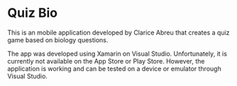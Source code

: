 # Quiz Bio

This is an mobile application developed by Clarice Abreu that creates a quiz game based on biology questions.

The app was developed using Xamarin on Visual Studio.
Unfortunately, it is currently not available on the App Store or Play Store. However, the application is working and can be tested on a device or emulator through Visual Studio.
